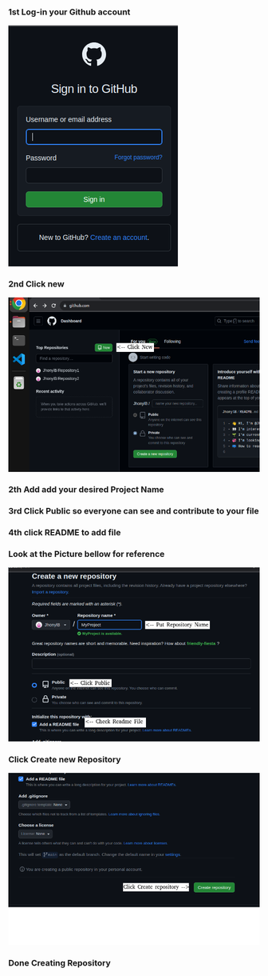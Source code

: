 <h1 style="color:blue;> "Creating New Repository</h1>
  <p><h3>1st Log-in your Github account</h3></p>
  <img src="https://github.com/JhonylB/MyProject/blob/main/Pictures/1.png">
  <p><h3>2nd Click new</h3></p>
  <img src="https://github.com/JhonylB/MyProject/blob/main/Pictures/2.png">
  <p><h3>2th Add add your desired Project Name</h3></p>
  <p><h3>3rd Click Public so everyone can see and contribute to your file</h3></p>
  <p><h3>4th click README to add file </h3></p>
  <p><h3> Look at the Picture bellow for reference </h2></p>
  <img src="https://github.com/JhonylB/MyProject/blob/main/Pictures/3.png">
  <p><h3>Click Create new Repository</h3></p>
  <img src="https://github.com/JhonylB/MyProject/blob/main/Pictures/4.png">
  <p><h3>Done Creating Repository</h3></p>
